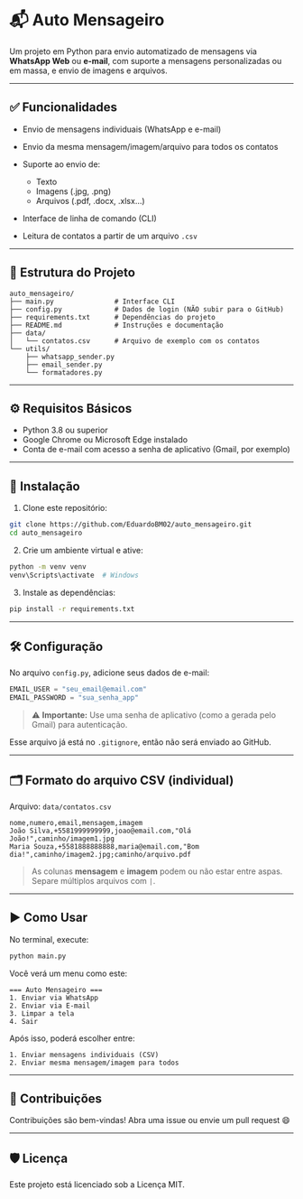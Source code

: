 # 📬 Auto Mensageiro

Um projeto em Python para envio automatizado de mensagens via **WhatsApp Web** ou **e-mail**, com suporte a mensagens personalizadas ou em massa, e envio de imagens e arquivos.

---

## ✅ Funcionalidades

* Envio de mensagens individuais (WhatsApp e e-mail)
* Envio da mesma mensagem/imagem/arquivo para todos os contatos
* Suporte ao envio de:

  * Texto
  * Imagens (.jpg, .png)
  * Arquivos (.pdf, .docx, .xlsx...)
* Interface de linha de comando (CLI)
* Leitura de contatos a partir de um arquivo `.csv`

---

## 📁 Estrutura do Projeto

```
auto_mensageiro/
├── main.py               # Interface CLI
├── config.py             # Dados de login (NÃO subir para o GitHub)
├── requirements.txt      # Dependências do projeto
├── README.md             # Instruções e documentação
├── data/
│   └── contatos.csv      # Arquivo de exemplo com os contatos
└── utils/
    ├── whatsapp_sender.py
    ├── email_sender.py
    └── formatadores.py
```

---

## ⚙️ Requisitos Básicos

* Python 3.8 ou superior
* Google Chrome ou Microsoft Edge instalado
* Conta de e-mail com acesso a senha de aplicativo (Gmail, por exemplo)

---

## 🧪 Instalação

1. Clone este repositório:

```bash
git clone https://github.com/EduardoBM02/auto_mensageiro.git
cd auto_mensageiro
```

2. Crie um ambiente virtual e ative:

```bash
python -m venv venv
venv\Scripts\activate  # Windows
```

3. Instale as dependências:

```bash
pip install -r requirements.txt
```

---

## 🛠️ Configuração

No arquivo `config.py`, adicione seus dados de e-mail:

```python
EMAIL_USER = "seu_email@email.com"
EMAIL_PASSWORD = "sua_senha_app"
```

> ⚠️ **Importante:** Use uma senha de aplicativo (como a gerada pelo Gmail) para autenticação.

Esse arquivo já está no `.gitignore`, então não será enviado ao GitHub.

---

## 🗂️ Formato do arquivo CSV (individual)

Arquivo: `data/contatos.csv`

```csv
nome,numero,email,mensagem,imagem
João Silva,+5581999999999,joao@email.com,"Olá João!",caminho/imagem1.jpg
Maria Souza,+5581888888888,maria@email.com,"Bom dia!",caminho/imagem2.jpg;caminho/arquivo.pdf
```

> As colunas **mensagem** e **imagem** podem ou não estar entre aspas. Separe múltiplos arquivos com `|`.

---

## ▶️ Como Usar

No terminal, execute:

```bash
python main.py
```

Você verá um menu como este:

```
=== Auto Mensageiro ===
1. Enviar via WhatsApp
2. Enviar via E-mail
3. Limpar a tela
4. Sair
```

Após isso, poderá escolher entre:

```
1. Enviar mensagens individuais (CSV)
2. Enviar mesma mensagem/imagem para todos
```

---

## 🤝 Contribuições

Contribuições são bem-vindas! Abra uma issue ou envie um pull request 😄

---

## 🛡️ Licença

Este projeto está licenciado sob a Licença MIT.
